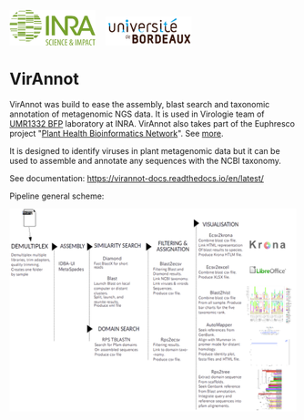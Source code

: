 <img src="docs/source/INRA_logo.jpg" width="30%"/> &emsp;<img src="docs/source/ubx-logo.png" width="30%"/>

# VirAnnot

VirAnnot was build to ease the assembly, blast search and taxonomic annotation of metagenomic NGS data. It is used in Virologie team of [UMR1332 BFP](http://www6.bordeaux-aquitaine.inra.fr/bfp) laboratory at INRA.
VirAnnot also takes part of the Euphresco project "[Plant Health Bioinformatics Network](https://doi.org/10.5281/zenodo.3245830)". See [more](https://gitlab.com/ahaegeman/phbn-wp2-training).

It is designed to identify viruses in plant metagenomic data but it can be used to assemble and annotate any sequences with the NCBI taxonomy.


See documentation:
https://virannot-docs.readthedocs.io/en/latest/

Pipeline general scheme:

![scheme](docs/source/dia-intro.png)

